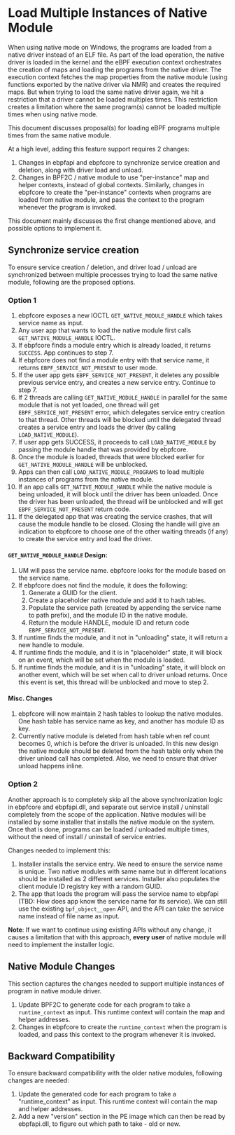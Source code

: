 # Load Multiple Instances of Native Module

When using native mode on Windows, the programs are loaded from a native driver instead of an ELF file. As part of the load operation, the native driver is loaded in the kernel and the eBPF execution context orchestrates the creation of maps and loading the programs from the native driver. The execution context fetches the map properties from the native module (using functions exported by the native driver via NMR) and creates the required maps.
But when trying to load the same native driver again, we hit a restriction that a driver cannot be loaded multiples times. This restriction creates a limitation where the same program(s) cannot be loaded multiple times when using native mode.

This document discusses proposal(s) for loading eBPF programs multiple times from the same native module.

At a high level, adding this feature support requires 2 changes:
1. Changes in ebpfapi and ebpfcore to synchronize service creation and deletion, along with driver load and unload.
1. Changes in BPF2C / native module to use "per-instance" map and helper contexts, instead of global contexts. Similarly, changes in ebpfcore to create the "per-instance" contexts when programs are loaded from native module, and pass the context to the program whenever the program is invoked.

This document mainly discusses the first change mentioned above, and possible options to implement it.

## Synchronize service creation
To ensure service creation / deletion, and driver load / unload are synchronized between multiple processes trying to load the same native module, following are the proposed options.

### Option 1

1. ebpfcore exposes a new IOCTL `GET_NATIVE_MODULE_HANDLE` which takes service name as input.
2. Any user app that wants to load the native module first calls `GET_NATIVE_MODULE_HANDLE` IOCTL.
3. If ebpfcore finds a module entry which is already loaded, it returns `SUCCESS`. App continues to step 7.
4. If ebpfcore does not find a module entry with that service name, it returns `EBPF_SERVICE_NOT_PRESENT` to user mode.
5. If the user app gets `EBPF_SERVICE_NOT_PRESENT`, it deletes any possible previous service entry, and creates a new service entry. Continue to step 7.
6. If 2 threads are calling `GET_NATIVE_MODULE_HANDLE` in parallel for the same module that is not yet loaded, one thread will get `EBPF_SERVICE_NOT_PRESENT` error, which delegates service entry creation to that thread. Other threads will be blocked until the delegated thread creates a service entry and loads the driver (by calling `LOAD_NATIVE_MODULE`).
7. If user app gets SUCCESS, it proceeds to call `LOAD_NATIVE_MODULE` by passing the module handle that was provided by ebpfcore.
8. Once the module is loaded, threads that were blocked earlier for `GET_NATIVE_MODULE_HANDLE` will be unblocked.
9. Apps can then call `LOAD_NATIVE_MODULE_PROGRAMS` to load multiple instances of programs from the native module.
10. If an app calls `GET_NATIVE_MODULE_HANDLE` while the native module is being unloaded, it will block until the driver has been unloaded. Once the driver has been unloaded, the thread will be unblocked and will get `EBPF_SERVICE_NOT_PRESENT` return code.
11. If the delegated app that was creating the service crashes, that will cause the module handle to be closed. Closing the handle will give an indication to ebpfcore to choose one of the other waiting threads (if any) to create the service entry and load the driver.

#### `GET_NATIVE_MODULE_HANDLE` Design:
1. UM will pass the service name. ebpfcore looks for the module based on the service name.
2. If ebpfcore does not find the module, it does the following:
    1. Generate a GUID for the client.
    2. Create a placeholder native module and add it to hash tables.
    3. Populate the service path (created by appending the service name to path prefix), and the module ID in the native module.
    4. Return the module HANDLE, module ID and return code `EBPF_SERVICE_NOT_PRESENT`.
3. If runtime finds the module, and it not in "unloading" state, it will return a new handle to module.
4. If runtime finds the module, and it is in "placeholder" state, it will block on an event, which will be set when the module is loaded.
5. If runtime finds the module, and it is in "unloading" state, it will block on another event, which will be set when call to driver unload returns. Once this event is set, this thread will be unblocked and move to step 2.

#### Misc. Changes
1. ebpfcore will now maintain 2 hash tables to lookup the native modules. One hash table has service name as key, and another has module ID as key.
2. Currently native module is deleted from hash table when ref count becomes 0, which is before the driver is unloaded. In this new design the native module should be deleted from the hash table only when the driver unload call has completed. Also, we need to ensure that driver unload happens inline.

### Option 2
Another approach is to completely skip all the above synchronization logic in ebpfcore and ebpfapi.dll, and separate out service install / uninstall completely from the scope of the application. Native modules will be installed by some installer that installs the native module on the system. Once that is done, programs can be loaded / unloaded multiple times, without the need of install / uninstall of service entries.

Changes needed to implement this:
1. Installer installs the service entry. We need to ensure the service name is unique. Two native modules with same name but in different locations should be installed as 2 different services. Installer also populates the client module ID registry key with a random GUID.
2. The app that loads the program will pass the service name to ebpfapi (TBD: How does app know the service name for its service). We can still use the existing `bpf_object__open` API, and the API can take the service name instead of file name as input.

**Note**: If we want to continue using existing APIs without any change, it causes a limitation that with this approach, **every user** of native module will need to implement the installer logic.

## Native Module Changes
This section captures the changes needed to support multiple instances of program in native module driver.

1. Update BPF2C to generate code for each program to take a `runtime_context` as input. This runtime context will contain the map and helper addresses.
2. Changes in ebpfcore to create the `runtime_context` when the program is loaded, and pass this context to the program whenever it is invoked.

## Backward Compatibility
To ensure backward compatibility with the older native modules, following changes are needed:

1. Update the generated code for each program to take a "runtime_context" as input. This runtime context will contain the map and helper addresses.
2. Add a new "version" section in the PE image which can then be read by ebpfapi.dll, to figure out which path to take - old or new.
